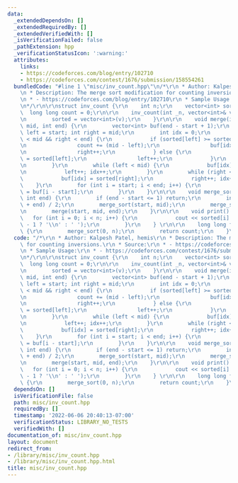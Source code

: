 ```yaml
---
data:
  _extendedDependsOn: []
  _extendedRequiredBy: []
  _extendedVerifiedWith: []
  _isVerificationFailed: false
  _pathExtension: hpp
  _verificationStatusIcon: ':warning:'
  attributes:
    links:
    - https://codeforces.com/blog/entry/102710
    - https://codeforces.com/contest/1676/submission/158554261
  bundledCode: "#line 1 \"misc/inv_count.hpp\"\n/*\r\n * Author: Kalpesh Patel, hemis\r\
    \n * Description: The merge sort modification for counting inversions.\r\n * Source:\r\
    \n * - https://codeforces.com/blog/entry/102710\r\n * Sample Usage:\r\n * - https://codeforces.com/contest/1676/submission/158554261\r\
    \n*/\r\n\r\nstruct inv_count {\r\n    int n;\r\n    vector<int> sorted;\r\n  \
    \  long long count = 0;\r\n\r\n    inv_count(int _n, vector<int>& v) : n(_n) {\r\
    \n        sorted = vector<int>(v);\r\n    }\r\n\r\n    void merge(int start, int\
    \ mid, int end) {\r\n        vector<int> buf(end - start + 1);\r\n        int\
    \ left = start; int right = mid;\r\n        int idx = 0;\r\n        while (left\
    \ < mid && right < end) {\r\n            if (sorted[left] >= sorted[right]) {\r\
    \n                count += (mid - left);\r\n                buf[idx] = sorted[right];\r\
    \n                right++;\r\n            } else {\r\n                buf[idx]\
    \ = sorted[left];\r\n                left++;\r\n            }\r\n            idx++;\r\
    \n        }\r\n        while (left < mid) {\r\n            buf[idx] = sorted[left];\r\
    \n            left++; idx++;\r\n        }\r\n        while (right < end) {\r\n\
    \            buf[idx] = sorted[right];\r\n            right++; idx++;\r\n    \
    \    }\r\n        for (int i = start; i < end; i++) {\r\n            sorted[i]\
    \ = buf[i - start];\r\n        }\r\n    }\r\n\r\n    void merge_sort(int start,\
    \ int end) {\r\n        if (end - start <= 1) return;\r\n        int mid = (start\
    \ + end) / 2;\r\n        merge_sort(start, mid);\r\n        merge_sort(mid, end);\r\
    \n        merge(start, mid, end);\r\n    }\r\n\r\n    void print() {\r\n     \
    \   for (int i = 0; i < n; i++) {\r\n            cout << sorted[i] << (i == n\
    \ - 1 ? '\\n' : ' ');\r\n        }\r\n    } \r\n\r\n    long long find_inversions()\
    \ {\r\n        merge_sort(0, n);\r\n        return count;\r\n    }\r\n};\r\n"
  code: "/*\r\n * Author: Kalpesh Patel, hemis\r\n * Description: The merge sort modification\
    \ for counting inversions.\r\n * Source:\r\n * - https://codeforces.com/blog/entry/102710\r\
    \n * Sample Usage:\r\n * - https://codeforces.com/contest/1676/submission/158554261\r\
    \n*/\r\n\r\nstruct inv_count {\r\n    int n;\r\n    vector<int> sorted;\r\n  \
    \  long long count = 0;\r\n\r\n    inv_count(int _n, vector<int>& v) : n(_n) {\r\
    \n        sorted = vector<int>(v);\r\n    }\r\n\r\n    void merge(int start, int\
    \ mid, int end) {\r\n        vector<int> buf(end - start + 1);\r\n        int\
    \ left = start; int right = mid;\r\n        int idx = 0;\r\n        while (left\
    \ < mid && right < end) {\r\n            if (sorted[left] >= sorted[right]) {\r\
    \n                count += (mid - left);\r\n                buf[idx] = sorted[right];\r\
    \n                right++;\r\n            } else {\r\n                buf[idx]\
    \ = sorted[left];\r\n                left++;\r\n            }\r\n            idx++;\r\
    \n        }\r\n        while (left < mid) {\r\n            buf[idx] = sorted[left];\r\
    \n            left++; idx++;\r\n        }\r\n        while (right < end) {\r\n\
    \            buf[idx] = sorted[right];\r\n            right++; idx++;\r\n    \
    \    }\r\n        for (int i = start; i < end; i++) {\r\n            sorted[i]\
    \ = buf[i - start];\r\n        }\r\n    }\r\n\r\n    void merge_sort(int start,\
    \ int end) {\r\n        if (end - start <= 1) return;\r\n        int mid = (start\
    \ + end) / 2;\r\n        merge_sort(start, mid);\r\n        merge_sort(mid, end);\r\
    \n        merge(start, mid, end);\r\n    }\r\n\r\n    void print() {\r\n     \
    \   for (int i = 0; i < n; i++) {\r\n            cout << sorted[i] << (i == n\
    \ - 1 ? '\\n' : ' ');\r\n        }\r\n    } \r\n\r\n    long long find_inversions()\
    \ {\r\n        merge_sort(0, n);\r\n        return count;\r\n    }\r\n};\r\n"
  dependsOn: []
  isVerificationFile: false
  path: misc/inv_count.hpp
  requiredBy: []
  timestamp: '2022-06-06 20:40:13-07:00'
  verificationStatus: LIBRARY_NO_TESTS
  verifiedWith: []
documentation_of: misc/inv_count.hpp
layout: document
redirect_from:
- /library/misc/inv_count.hpp
- /library/misc/inv_count.hpp.html
title: misc/inv_count.hpp
---
```

